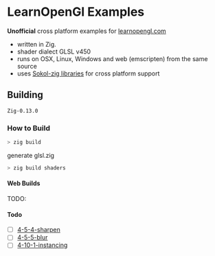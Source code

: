 # LearnOpenGl Examples

**Unofficial** cross platform examples for [learnopengl.com](https://learnopengl.com/)

- written in Zig.
- shader dialect GLSL v450
- runs on OSX, Linux, Windows and web (emscripten) from the same source
- uses [Sokol-zig libraries](https://github.com/floooh/sokol-zig) for cross platform support

## Building

`Zig-0.13.0`

### How to Build

```bash
> zig build
```

generate glsl.zig

```bash
> zig build shaders
```

#### Web Builds

TODO:

#### Todo

- [ ] [4-5-4-sharpen](src/4-5-framebuffers/4-sharpen.c)
- [ ] [4-5-5-blur](src/4-5-framebuffers/5-blur.c)
- [ ] [4-10-1-instancing](src/4-10-instancing/1-instancing.c)
